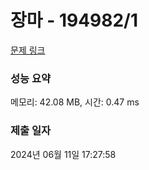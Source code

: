 # 장마 - 194982/1 

[문제 링크](https://level.goorm.io/exam/194982/%EC%9E%A5%EB%A7%88/quiz/1) 

### 성능 요약

메모리: 42.08 MB, 시간: 0.47 ms

### 제출 일자

2024년 06월 11일 17:27:58

